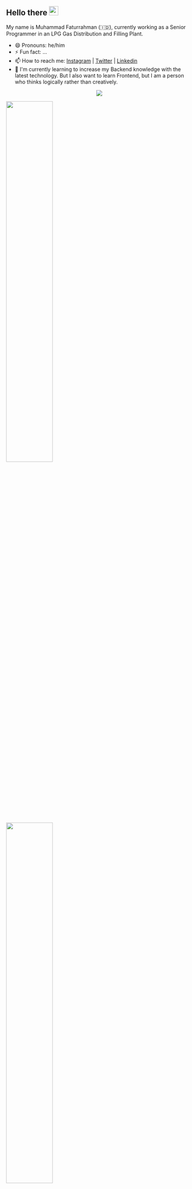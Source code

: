 ## Hello there <img src="https://media.giphy.com/media/hvRJCLFzcasrR4ia7z/giphy.gif" width="25px"></a>

My name is Muhammad Faturrahman (:indonesia:), currently working as a Senior Programmer in an LPG Gas Distribution and Filling Plant. 

- 😄 Pronouns: he/him
- ⚡ Fun fact: ...
- 📫 How to reach me: <a href="https://www.instagram.com/sk8dvlpr/">Instagram</a> | <a href="https://twitter.com/sk8dvlpr">Twitter</a> | <a href="https://www.linkedin.com/in/mfaturrahman/">Linkedin</a>
- 🌱 I'm currently learning to increase my Backend knowledge with the latest technology. But I also want to learn Frontend, but I am a person who thinks logically rather than creatively.

<p align="center">
  <img src ="https://github-readme-streak-stats.herokuapp.com?user=sk8dvlpr&theme=dark&hide_border=true">
</p>

<p>
  <img height="50%" width="auto" src ="https://github-readme-stats.vercel.app/api?username=sk8dvlpr&show_icons=true&count_private=true">
  <img height="50%" width="auto" src ="https://github-readme-stats.vercel.app/api/top-langs/?username=sk8dvlpr&layout=compact&langs_count=6">
</p>
